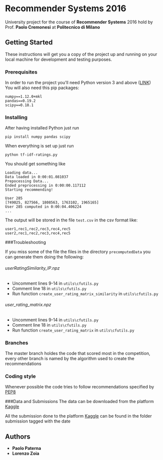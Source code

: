 # Recommender Systems 2016

University project for the course of __Recommender Systems__ 2016 hold by Prof. __Paolo Cremonesi__ at __Politecnico di Milano__

## Getting Started

These instructions will get you a copy of the project up and running on your local machine for development and testing purposes.

### Prerequisites

In order to run the project you'll need Python version 3 and above ([LINK](https://www.python.org/downloads/))
You will also need this pip packages:

```
numpy==1.12.0+mkl
pandas==0.19.2
scipy==0.18.1
```

### Installing

After having installed Python just run

```
pip install numpy pandas scipy
```

When everything is set up just run
```
python tf-idf-ratings.py
```

You should get something like

```
Loading data...
Data loaded in 0:00:01.081037
Prepocessing Data...
Ended preprocessing in 0:00:00.117112
Starting recommending!

User 285
[749025, 827566, 1808563, 1763102, 1965165]
User 285 computed in 0:00:04.406224
...
```

The output will be stored in the file `test.csv` in the csv format like:
```
user1,rec1,rec2,rec3,rec4,rec5
user2,rec1,rec2,rec3,rec4,rec5
```

###Troubleshooting

If you miss some of the file the files in the directory `precomputedData` you can generate them doing the following:

###### userRatingSimilarity_IP.npz
* Uncomment lines 9-14 in `utils\cfutils.py`
* Comment line 18 in `utils\cfutils.py`
* Run function `create_user_rating_matrix_similarity` in `utils\cfutils.py`

###### user_rating_matrix.npz
* Uncomment lines 9-14 in `utils\cfutils.py`
* Comment line 18 in `utils\cfutils.py`
* Run function `create_user_rating_matrix`  in `utils\cfutils.py`

### Branches
The master branch holdes the code that scored most in the competition, every other branch is named by the algorithm used to create the recommendations

### Coding style

Whenever possible the code tries to follow recommendations specified by [PEP8](https://www.python.org/dev/peps/pep-0008/)

###Data and Submissions
The data can be downloaded from the platform [Kaggle](https://inclass.kaggle.com/c/recommender-system-2016-challenge-polimi)

All the submission done to the platform [Kaggle](https://inclass.kaggle.com/c/recommender-system-2016-challenge-polimi) can be found in the folder submission tagged with the date

## Authors

* **Paolo Paterna**
* **Lorenzo Zoia**
